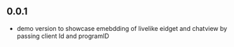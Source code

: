 ## 0.0.1

* demo version to showcase emebdding of livelike eidget and chatview by passing client Id and programID 
